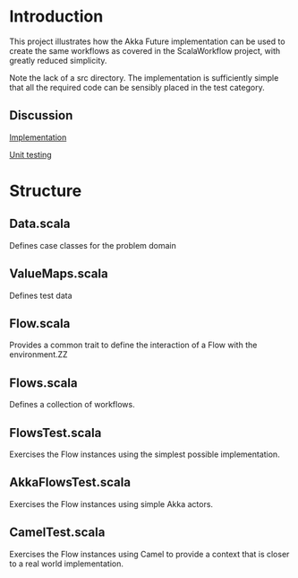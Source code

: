 # Introduction

This project illustrates how the Akka Future implementation can be used to create the same workflows as covered in the
ScalaWorkflow project, with greatly reduced simplicity. 

Note the lack of a src directory. The implementation is sufficiently simple that all the required code can be sensibly placed in the test category. 

## Discussion
[Implementation](http://cognitiveentity.wordpress.com/2012/01/16/choreography-using-akka-futures-1/)

[Unit testing](http://cognitiveentity.wordpress.com/2012/01/17/unit-testing-akka-future-based-choreography/)

# Structure

## Data.scala
Defines case classes for the problem domain

## ValueMaps.scala
Defines test data

## Flow.scala
Provides a common trait to define the interaction of a Flow with the environment.ZZ

## Flows.scala
Defines a collection of workflows.

## FlowsTest.scala
Exercises the Flow instances using the simplest possible implementation.

## AkkaFlowsTest.scala
Exercises the Flow instances using simple Akka actors.

## CamelTest.scala
Exercises the Flow instances using Camel to provide a context that is closer to a real world implementation.

